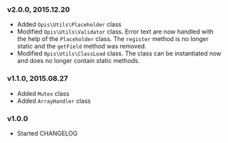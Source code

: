 ### v2.0.0, 2015.12.20

* Added `Opis\Utils\Placeholder` class
* Modified `Opis\Utils\Validator` class. Error text are now handled with the help
of the `Placeholder` class. The `register` method is no longer static and the
`getField` method was removed.
* Modified `Opis\Utils\ClassLoad` class. The class can be instantiated now and does no longer
contain static methods.

### v1.1.0, 2015.08.27

* Added `Mutex` class
* Added `ArrayHandler` class

### v1.0.0

* Started CHANGELOG